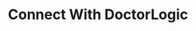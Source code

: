 ---
layout: iframe-form
title: Connect With DoctorLogic
description: "See firsthand how DoctorLogic can help you optimize your practice’s website, increase testimonials and online reviews, and increase your online presence with relevant content."
meta_image: "/img/meta/dl.jpg"
nofollow: true
permalink: "/trade-show"
page_class:
- class: form-page
headline: Let’s Stay In Touch
form_src: "https://marketing.doctorlogic.com/l/772793/2019-09-30/dqcn"
img_src: "/img/form-pages/imac-parkerwest.png"
img_alt: "Stay In Touch"
---